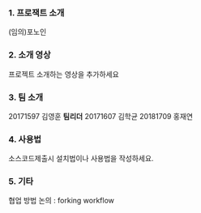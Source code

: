 ### 1. 프로잭트 소개

(임의)포노인

### 2. 소개 영상

프로젝트 소개하는 영상을 추가하세요

### 3. 팀 소개

20171597 김영훈 **팀리더**
20171607 김학균 
20181709 홍재연

### 4. 사용법

소스코드제출시 설치법이나 사용법을 작성하세요.

### 5. 기타

협업 방법 논의 : forking workflow
